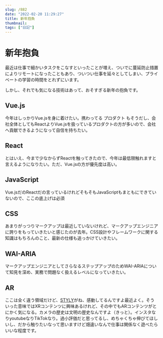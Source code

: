 ```yaml
---
slug: /882
date: "2022-02-20 11:29:27"
title: 新年抱負
thumbnail: 
tags: ["日記"]
---
```

# 新年抱負
<!-- wp:paragraph -->
<p>最近は仕事で細かいタスクをこなすといったことが増え、ついでに蔓延防止措置によりリモートになったこともあり、ついつい仕事を延々としてしまい、プライベートの学習の時間をとれずにいます。</p>
<!-- /wp:paragraph -->

<!-- wp:paragraph -->
<p>しかし、それでも気になる技術はあって、おそすぎる新年の抱負です。</p>
<!-- /wp:paragraph -->

<!-- wp:heading -->
<h2>Vue.js</h2>
<!-- /wp:heading -->

<!-- wp:paragraph -->
<p>今年はしっかりVue.jsを身に着けたい。携わってる プロダクト もそうだし、会社全体としてもReactよりVue.jsを扱っているプロダクトの方が多いので、会社へ貢献できるようになって自信を持ちたい。</p>
<!-- /wp:paragraph -->

<!-- wp:heading -->
<h2>React</h2>
<!-- /wp:heading -->

<!-- wp:paragraph -->
<p>とはいえ、今まで少なからずReactを触ってきたので、今年は最低限触れますと言えるようになりたい。ただ、Vue.jsの方が優先度は高い。</p>
<!-- /wp:paragraph -->

<!-- wp:heading -->
<h2>JavaScript</h2>
<!-- /wp:heading -->

<!-- wp:paragraph -->
<p>Vue.jsだのReactだの言っているけれどそもそもJavaScriptもまともにできていないので、ここの底上げは必須</p>
<!-- /wp:paragraph -->

<!-- wp:heading -->
<h2>CSS</h2>
<!-- /wp:heading -->

<!-- wp:paragraph -->
<p>あまりがっつりマークアップは最近していないけれど、マークアップエンジニアに誇りをもっていきたいと感じたのが去年。CSS設計やフレームワークに関する知識はもちろんのこと、最新の仕様も追っかけていきたい。</p>
<!-- /wp:paragraph -->

<!-- wp:heading -->
<h2>WAI-ARIA</h2>
<!-- /wp:heading -->

<!-- wp:paragraph -->
<p>マークアップエンジニアとしてさらなるステップアップのためWAI-ARIAについて知見を深め、実務で問題なく扱えるレベルになっていきたい。</p>
<!-- /wp:paragraph -->

<!-- wp:heading -->
<h2>AR</h2>
<!-- /wp:heading -->

<!-- wp:paragraph -->
<p>ここは全く違う領域だけど、<a href="https://styly.cc/ja/">STYLY</a>がね、感動してるんですよ最近よく。そういった意味ではXRコンテンツに興味あるけれど、その中でもARコンテンツがとにかく気になる。カメラの歴史は文明の歴史なんですよ（きっと）。インスタなりyoutubeなりTikTokなり。過小評価だと思ってるし、めちゃくちゃ伸びてほしいし、だから触りたいなって思いますけど畑違いなんで仕事は関係なく遊べたらいいな程度です。</p>
<!-- /wp:paragraph -->